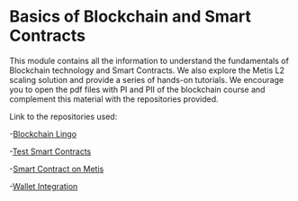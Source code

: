 # Basics of Blockchain and Smart Contracts

This module contains all the information to understand the fundamentals of Blockchain technology and Smart Contracts. We also explore the Metis L2 scaling solution and provide a series of hands-on tutorials. We encourage you to open the pdf files with PI and PII of the blockchain course and complement this material with the repositories provided.

Link to the repositories used:

-[Blockchain Lingo](https://github.com/vmmunoza/Blockchain-Lingo)

-[Test Smart Contracts](https://github.com/vmmunoza/Test-Contracts)

-[Smart Contract on Metis](https://github.com/vmmunoza/Hardhat-Template-for-Metis-L2)

-[Wallet Integration](https://github.com/vmmunoza/React-and-Metamask-with-Web3.js)

